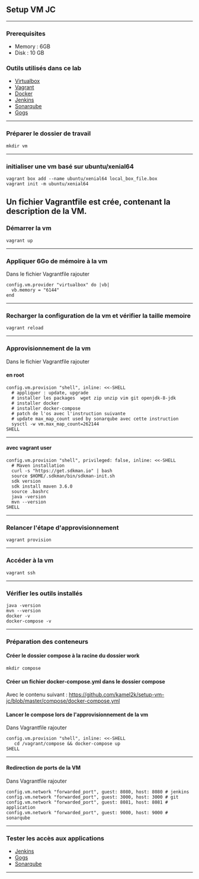 ## Setup VM JC

---

### Prerequisites

- Memory : 6GB
- Disk : 10 GB

### Outils utilisés dans ce lab
+ [Virtualbox](https://www.virtualbox.org/wiki/Downloads)
+ [Vagrant](https://www.vagrantup.com/downloads.html)
+ [Docker](https://docs.docker.com/install/)
+ [Jenkins](https://jenkins.io/download/)
+ [Sonarqube](https://www.sonarqube.org/downloads/)
+ [Gogs](https://gogs.io/docs/installation)

---
### Préparer le dossier de travail
```
mkdir vm
```
---
### initialiser une vm basé sur ubuntu/xenial64
```
vagrant box add --name ubuntu/xenial64 local_box_file.box
vagrant init -m ubuntu/xenial64
```

Un fichier Vagrantfile est crée, contenant la description de la VM.
---
### Démarrer la vm
```
vagrant up
```
---
### Appliquer 6Go de mémoire à la vm
Dans le fichier Vagrantfile rajouter
```
config.vm.provider "virtualbox" do |vb|
  vb.memory = "6144"
end
```
---
### Recharger la configuration de la vm et vérifier la taille memoire
```
vagrant reload
```
---
### Approvisionnement de la vm

Dans le fichier Vagrantfile rajouter

#### en root
```
config.vm.provision "shell", inline: <<-SHELL
  # appliquer : update, upgrade
  # installer les packages  wget zip unzip vim git openjdk-8-jdk
  # installer docker
  # installer docker-compose
  # patch de l'os avec l'instruction suivante
  # update max_map_count used by sonarqube avec cette instruction
  sysctl -w vm.max_map_count=262144  
SHELL
```
---
#### avec vagrant user
```
config.vm.provision "shell", privileged: false, inline: <<-SHELL
  # Maven installation
  curl -s "https://get.sdkman.io" | bash
  source $HOME/.sdkman/bin/sdkman-init.sh
  sdk version
  sdk install maven 3.6.0
  source .bashrc
  java -version
  mvn --version
SHELL
```  
---
### Relancer l'étape d'approvisionnement
```  
vagrant provision
```  
---
### Accéder à la vm
```  
vagrant ssh
```  
---
### Vérifier les outils installés
```  
java -version
mvn --version
docker -v
docker-compose -v
```  
---
### Préparation des conteneurs

#### Créer le dossier compose à la racine du dossier work
```  
mkdir compose
```  

#### Créer un fichier docker-compose.yml dans le dossier compose

Avec le contenu suivant :
https://github.com/kamel2k/setup-vm-jc/blob/master/compose/docker-compose.yml

#### Lancer le compose lors de l'approvisionnement de la vm
Dans Vagrantfile rajouter
```
config.vm.provision "shell", inline: <<-SHELL
   cd /vagrant/compose && docker-compose up
SHELL
```
---
#### Redirection de ports de la VM
Dans Vagrantfile rajouter
```
config.vm.network "forwarded_port", guest: 8080, host: 8080 # jenkins
config.vm.network "forwarded_port", guest: 3000, host: 3000 # git
config.vm.network "forwarded_port", guest: 8081, host: 8081 # application
config.vm.network "forwarded_port", guest: 9000, host: 9000 # sonarqube
```
---
### Tester les accès aux applications
+ [Jenkins](http://localhost:8080)
+ [Gogs](http://localhost:8080)
+ [Sonarqube](http://localhost:9000)
---